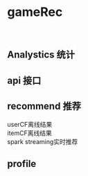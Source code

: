 gameRec
=======
 <br/>

Analystics 统计
-------------
api 接口
-------------
recommend 推荐
-------------
userCF离线结果<br/>
itemCF离线结果<br/>
spark streaming实时推荐<br/>
  
profile
-----------------------------------